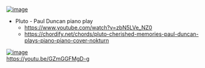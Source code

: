 [![image](https://github.com/EloiStree/2024_06_08_MordhauPythonMidi/assets/20149493/bde67a53-3fda-42e8-89b4-bbe182551d45)](https://www.youtube.com/watch?v=zbN5LVe_NZ0)

- Pluto - Paul Duncan piano play
  - https://www.youtube.com/watch?v=zbN5LVe_NZ0
  - https://chordify.net/chords/pluto-cherished-memories-paul-duncan-plays-piano-piano-cover-nokturn


[![image](https://github.com/EloiStree/2024_06_08_MordhauPythonMidi/assets/20149493/8cdcf231-f660-46b9-bab6-bc9967936f46)](https://youtu.be/GZmGGFMgD-g)  
https://youtu.be/GZmGGFMgD-g  


